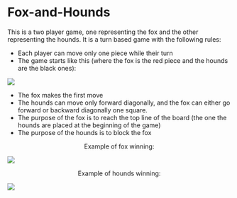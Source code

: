 # Fox-and-Hounds

This is a two player game, one representing the fox and the other representing the hounds. It is a turn based game with the following rules:

- Each player can move only one piece while their turn 
- The game starts like this (where the fox is the red piece and the hounds are the black ones): 

![](https://user-images.githubusercontent.com/61750293/120048386-a0d89600-c01f-11eb-956d-b55c27df5a76.png)

- The fox makes the first move
- The hounds can move only forward diagonally, and the fox can either go forward or backward diagonally one square.
- The purpose of the fox is to reach the top line of the board (the one the hounds are placed at the beginning of the game)
- The purpose of the hounds is to block the fox

<center> Example of fox winning: </center>

![](https://user-images.githubusercontent.com/61750293/120048414-bbab0a80-c01f-11eb-9b35-72f7ba0856f6.png)

<center> Example of hounds winning: </center>

![](https://user-images.githubusercontent.com/61750293/120048448-c82f6300-c01f-11eb-99f9-fd9f63c631c9.png)